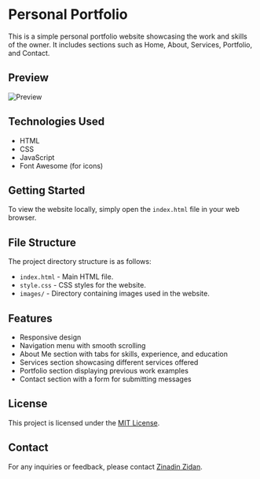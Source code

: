 # Personal Portfolio

This is a simple personal portfolio website showcasing the work and skills of the owner. It includes sections such as Home, About, Services, Portfolio, and Contact.

## Preview

![Preview](screenshot.png)

## Technologies Used

- HTML
- CSS
- JavaScript
- Font Awesome (for icons)

## Getting Started

To view the website locally, simply open the `index.html` file in your web browser.

## File Structure

The project directory structure is as follows:

- `index.html` - Main HTML file.
- `style.css` - CSS styles for the website.
- `images/` - Directory containing images used in the website.

## Features

- Responsive design
- Navigation menu with smooth scrolling
- About Me section with tabs for skills, experience, and education
- Services section showcasing different services offered
- Portfolio section displaying previous work examples
- Contact section with a form for submitting messages

## License

This project is licensed under the [MIT License](LICENSE).

## Contact

For any inquiries or feedback, please contact [Zinadin Zidan](mailto:zzinadin10@gmail.com).

